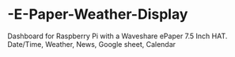 # -E-Paper-Weather-Display
Dashboard for Raspberry Pi with a Waveshare ePaper 7.5 Inch HAT. Date/Time, Weather, News, Google sheet, Calendar
